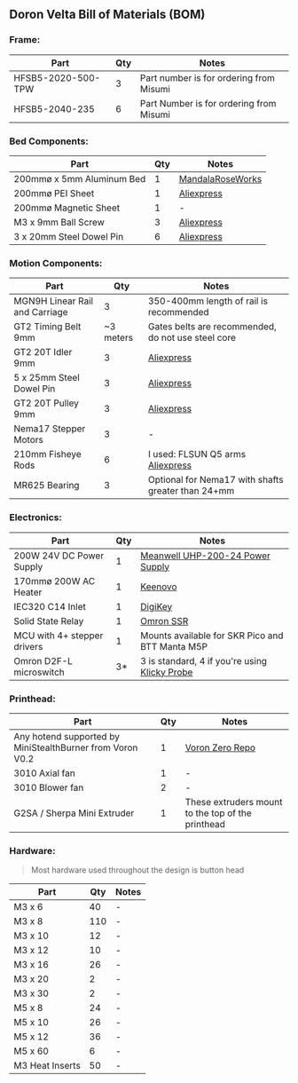 ## Doron Velta Bill of Materials (BOM)

### Frame:

| Part | Qty | Notes |
| - | - | - |
| HFSB5-2020-500-TPW  | 3 | Part number is for ordering from Misumi |
| HFSB5-2040-235 | 6 | Part Number is for ordering from Misumi |

### Bed Components:

| Part | Qty | Notes |
| - | - | - |
| 200mmø x 5mm Aluminum Bed | 1 | [MandalaRoseWorks](https://mandalaroseworks.com/collections/doron-velta) |
| 200mmø PEI Sheet | 1 | [Aliexpress](https://s.click.aliexpress.com/e/_DCjuren) |
| 200mmø Magnetic Sheet | 1 | - |
| M3 x 9mm Ball Screw | 3 | [Aliexpress](https://s.click.aliexpress.com/e/_DkTj85h) |
| 3 x 20mm Steel Dowel Pin | 6 | [Aliexpress](https://s.click.aliexpress.com/e/_DkNIN0x) |

### Motion Components:

| Part | Qty | Notes |
| - | - | - |
| MGN9H Linear Rail and Carriage | 3 | 350-400mm length of rail is recommended |
| GT2 Timing Belt 9mm | ~3 meters | Gates belts are recommended, do not use steel core |
| GT2 20T Idler 9mm | 3 | [Aliexpress](https://s.click.aliexpress.com/e/_DmciI0B) |
| 5 x 25mm Steel Dowel Pin | 3 | [Aliexpress](https://s.click.aliexpress.com/e/_DkNIN0x) |
| GT2 20T Pulley 9mm | 3 | [Aliexpress](https://s.click.aliexpress.com/e/_Dd2qIPV) |
| Nema17 Stepper Motors | 3 | - |
| 210mm Fisheye Rods | 6 | I used: FLSUN Q5 arms [Aliexpress](https://s.click.aliexpress.com/e/_DmjUnFt) |
| MR625 Bearing | 3 | Optional for Nema17 with shafts greater than 24+mm |

### Electronics:

| Part | Qty | Notes |
| - | - | - |
| 200W 24V DC Power Supply | 1 | [Meanwell UHP-200-24 Power Supply](https://www.digikey.com/short/hprdfmrv) |
| 170mmø 200W AC Heater | 1 | [Keenovo](https://keenovo.store/collections/standard-keenovo-silicone-heaters/products/keenovo-round-circular-silicone-heater-delta-3d-printer-build-plate-heatbed-heating-pad) |
| IEC320 C14 Inlet | 1 | [DigiKey](https://www.digikey.com/short/z4z73jbr) |
| Solid State Relay | 1 | [Omron SSR](https://www.digikey.com/short/bztzphm9) |
| MCU with 4+ stepper drivers | 1 | Mounts available for SKR Pico and BTT Manta M5P |
| Omron D2F-L microswitch | 3* | 3 is standard, 4 if you're using [Klicky Probe](https://github.com/jlas1/Klicky-Probe) |

### Printhead:

| Part | Qty | Notes |
| - | - | - |
| Any hotend supported by MiniStealthBurner from Voron V0.2 | 1 | [Voron Zero Repo](https://github.com/VoronDesign/Voron-0) |
| 3010 Axial fan | 1 | - |
| 3010 Blower fan | 2 | - |
| G2SA / Sherpa Mini Extruder | 1 | These extruders mount to the top of the printhead |

### Hardware:
> Most hardware used throughout the design is button head

| Part | Qty | Notes |
| - | - | - |
| M3 x 6 | 40 | - |
| M3 x 8 | 110 | - |
| M3 x 10 | 12 | - | 
| M3 x 12 | 10 | - |
| M3 x 16 | 26 | - |
| M3 x 20 | 2 | - |
| M3 x 30 | 2 | - |
| M5 x 8 | 24 | - |
| M5 x 10 | 26 | - |
| M5 x 12 | 36 | - |
| M5 x 60 | 6 | - |
| M3 Heat Inserts | 50 | - |
